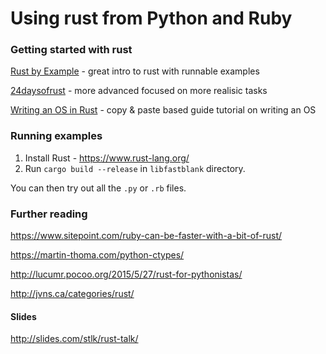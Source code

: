 # Using rust from Python and Ruby

### Getting started with rust

[Rust by Example](http://rustbyexample.com) - great intro to rust with runnable examples


[24daysofrust](http://zsiciarz.github.io/24daysofrust/) - more advanced focused on more realisic tasks

[Writing an OS in Rust](http://os.phil-opp.com) - copy & paste based guide tutorial on writing an OS

### Running examples

1. Install Rust - https://www.rust-lang.org/
2. Run `cargo build --release` in `libfastblank` directory.

You can then try out all the `.py` or `.rb` files.

### Further reading

https://www.sitepoint.com/ruby-can-be-faster-with-a-bit-of-rust/

https://martin-thoma.com/python-ctypes/

http://lucumr.pocoo.org/2015/5/27/rust-for-pythonistas/

http://jvns.ca/categories/rust/

#### Slides

http://slides.com/stlk/rust-talk/

